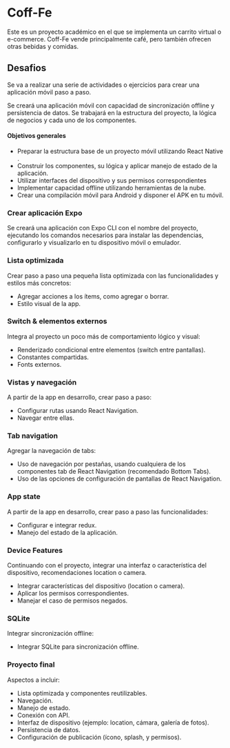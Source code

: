 # Coff-Fe

Este es un proyecto académico en el que se implementa un carrito virtual o e-commerce. Coff-Fe vende principalmente café, pero también ofrecen otras bebidas y comidas.

## Desafios

Se va a realizar una serie de actividades o ejercicios para crear una aplicación móvil paso a paso.

Se creará una aplicación móvil con capacidad de sincronización offline y persistencia de datos. Se trabajará en la estructura del proyecto, la lógica de negocios y cada uno de los componentes.

#### Objetivos generales

- Preparar la estructura base de un proyecto móvil utilizando React Native .
- Construir los componentes, su lógica y aplicar manejo de estado de la aplicación.
- Utilizar interfaces del dispositivo y sus permisos correspondientes
- Implementar capacidad offline utilizando herramientas de la nube.
- Crear una compilación móvil para Android y disponer el APK en tu móvil.

### Crear aplicación Expo

Se creará una aplicación con Expo CLI con el nombre del proyecto, ejecutando los comandos necesarios para instalar las dependencias, configurarlo y visualizarlo en tu dispositivo móvil o emulador.

### Lista optimizada

Crear paso a paso una pequeña lista optimizada con las funcionalidades y estilos más concretos:

- Agregar acciones a los ítems, como agregar o borrar.
- Estilo visual de la app.

### Switch & elementos externos

Integra al proyecto un poco más de comportamiento lógico y visual:

- Renderizado condicional entre elementos (switch entre pantallas).
- Constantes compartidas.
- Fonts externos.

### Vistas y navegación

A partir de la app en desarrollo, crear paso a paso:

- Configurar rutas usando React Navigation.
- Navegar entre ellas.

### Tab navigation

Agregar la navegación de tabs:

- Uso de navegación por pestañas, usando cualquiera de los componentes tab de React Navigation (recomendado Bottom Tabs).
- Uso de las opciones de configuración de pantallas de React Navigation.

### App state

A partir de la app en desarrollo, crear paso a paso las funcionalidades:

- Configurar e integrar redux.
- Manejo del estado de la aplicación.

### Device Features

Continuando con el proyecto, integrar una interfaz o característica del dispositivo, recomendaciones location o camera.

- Integrar características del dispositivo (location o camera).
- Aplicar los permisos correspondientes.
- Manejar el caso de permisos negados.

### SQLite

Integrar sincronización offline:

- Integrar SQLite para sincronización offline.

### Proyecto final

Aspectos a incluir:

- Lista optimizada y componentes reutilizables.
- Navegación.
- Manejo de estado.
- Conexión con API.
- Interfaz de dispositivo (ejemplo: location, cámara, galería de fotos).
- Persistencia de datos.
- Configuración de publicación (ícono, splash, y permisos).
